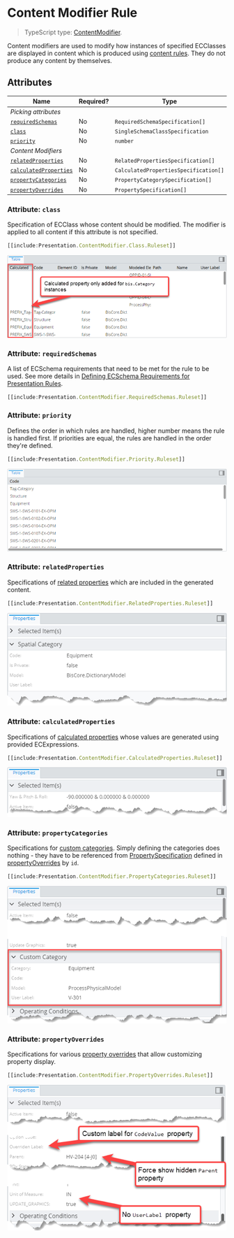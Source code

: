 # Content Modifier Rule

> TypeScript type: [ContentModifier]($presentation-common).

Content modifiers are used to modify how instances of specified ECClasses are displayed in content which is produced using [content rules](./ContentRule.md). They do not produce any content by themselves.

## Attributes

| Name                                                      | Required? | Type                                  | Default |
| --------------------------------------------------------- | --------- | ------------------------------------- | ------- |
| *Picking attributes*                                      |
| [`requiredSchemas`](#attribute-requiredschemas)           | No        | `RequiredSchemaSpecification[]`       | `[]`    |
| [`class`](#attribute-class)                               | No        | `SingleSchemaClassSpecification`      | ``      |
| [`priority`](#attribute-priority)                         | No        | `number`                              | `1000`  |
| *Content Modifiers*                                       |
| [`relatedProperties`](#attribute-relatedproperties)       | No        | `RelatedPropertiesSpecification[]`    | `[]`    |
| [`calculatedProperties`](#attribute-calculatedproperties) | No        | `CalculatedPropertiesSpecification[]` | `[]`    |
| [`propertyCategories`](#attribute-propertycategories)     | No        | `PropertyCategorySpecification[]`     | `[]`    |
| [`propertyOverrides`](#attribute-propertyoverrides)       | No        | `PropertySpecification[]`             | `[]`    |

### Attribute: `class`

Specification of ECClass whose content should be modified. The modifier is applied to all content if this attribute is not specified.

```ts
[[include:Presentation.ContentModifier.Class.Ruleset]]
```

![Example of using class attribute](./media/modifier-with-class-attribute.png)

### Attribute: `requiredSchemas`

A list of ECSchema requirements that need to be met for the rule to be used. See more details in [Defining ECSchema Requirements for Presentation Rules](../Advanced/SchemaRequirements.md).

```ts
[[include:Presentation.ContentModifier.RequiredSchemas.Ruleset]]
```

### Attribute: `priority`

Defines the order in which rules are handled, higher number means the rule is handled first. If priorities are equal, the rules are handled in the order they're defined.

```ts
[[include:Presentation.ContentModifier.Priority.Ruleset]]
```

![Example of using priority attribute](./media/modifier-with-priority-attribute.png)

### Attribute: `relatedProperties`

Specifications of [related properties](./RelatedPropertiesSpecification.md) which are included in the generated content.

```ts
[[include:Presentation.ContentModifier.RelatedProperties.Ruleset]]
```

![Example of using relatedProperties attribute](./media/modifier-with-relatedproperties-attribute.png)

### Attribute: `calculatedProperties`

Specifications of [calculated properties](./CalculatedPropertiesSpecification.md) whose values are generated using provided ECExpressions.

```ts
[[include:Presentation.ContentModifier.CalculatedProperties.Ruleset]]
```

![Example of using calculatedProperties attribute](./media/modifier-with-calculatedproperties-attribute.png)

### Attribute: `propertyCategories`

Specifications for [custom categories](./PropertyCategorySpecification.md). Simply defining the categories does nothing - they have to be referenced from [PropertySpecification]($presentation-common) defined in [propertyOverrides](#attribute-propertyoverrides) by `id`.

```ts
[[include:Presentation.ContentModifier.PropertyCategories.Ruleset]]
```

![Example of using propertyCategories attribute](./media/modifier-with-propertycategories-attribute.png)

### Attribute: `propertyOverrides`

Specifications for various [property overrides](./PropertySpecification.md) that allow customizing property display.

```ts
[[include:Presentation.ContentModifier.PropertyOverrides.Ruleset]]
```

![Example of using propertyOverrides attribute](./media/modifier-with-propertyoverrides-attribute.png)

